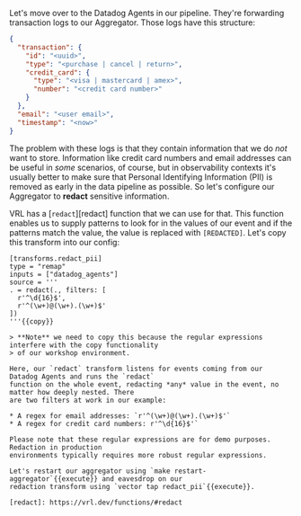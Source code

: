 Let's move over to the Datadog Agents in our pipeline. They're forwarding transaction logs to our
Aggregator. Those logs have this structure:

```json
{
  "transaction": {
    "id": "<uuid>",
    "type": "<purchase | cancel | return>",
    "credit_card": {
      "type": "<visa | mastercard | amex>",
      "number": "<credit card number>"
    }
  },
  "email": "<user email>",
  "timestamp": "<now>"
}
```

The problem with these logs is that they contain information that we do *not* want to store.
Information like credit card numbers and email addresses can be useful in *some* scenarios, of
course, but in observability contexts it's usually better to make sure that Personal Identifying
Information (PII) is removed as early in the data pipeline as possible. So let's configure our
Aggregator to **redact** sensitive information.

VRL has a [`redact`][redact] function that we can use for that. This function enables us to
supply patterns to look for in the values of our event and if the patterns match the value, the
value is replaced with `[REDACTED]`. Let's copy this transform into our config:

```
[transforms.redact_pii]
type = "remap"
inputs = ["datadog_agents"]
source = '''
. = redact(., filters: [
  r'^\d{16}$',
  r'^(\w+)@(\w+).(\w+)$'
])
'''{{copy}}

> **Note** we need to copy this because the regular expressions interfere with the copy functionality
> of our workshop environment.

Here, our `redact` transform listens for events coming from our Datadog Agents and runs the `redact`
function on the whole event, redacting *any* value in the event, no matter how deeply nested. There
are two filters at work in our example:

* A regex for email addresses: `r'^(\w+)@(\w+).(\w+)$'`
* A regex for credit card numbers: r'^\d{16}$'`

Please note that these regular expressions are for demo purposes. Redaction in production
environments typically requires more robust regular expressions.

Let's restart our aggregator using `make restart-aggregator`{{execute}} and eavesdrop on our
redaction transform using `vector tap redact_pii`{{execute}}.

[redact]: https://vrl.dev/functions/#redact